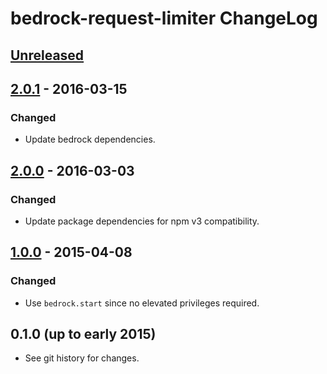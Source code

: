 # bedrock-request-limiter ChangeLog

## [Unreleased]

## [2.0.1] - 2016-03-15

### Changed
- Update bedrock dependencies.

## [2.0.0] - 2016-03-03

### Changed
- Update package dependencies for npm v3 compatibility.

## [1.0.0] - 2015-04-08

### Changed
- Use `bedrock.start` since no elevated privileges required.

## 0.1.0 (up to early 2015)

- See git history for changes.

[Unreleased]: https://github.com/digitalbazaar/bedrock-request-limiter/compare/2.0.1...HEAD
[2.0.1]: https://github.com/digitalbazaar/bedrock-request-limiter/compare/2.0.0...2.0.1
[2.0.0]: https://github.com/digitalbazaar/bedrock-request-limiter/compare/1.0.0...2.0.0
[1.0.0]: https://github.com/digitalbazaar/bedrock-request-limiter/compare/0.1.0...1.0.0
